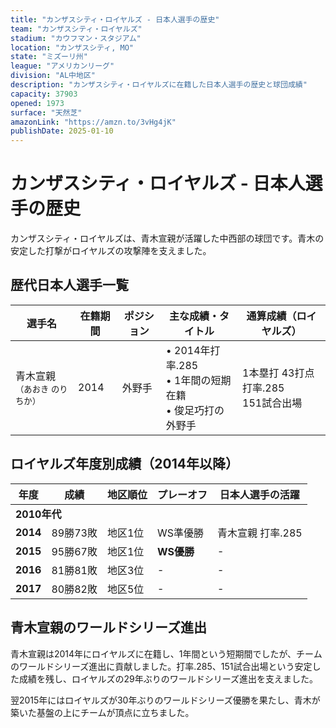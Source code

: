 ```yaml
---
title: "カンザスシティ・ロイヤルズ - 日本人選手の歴史"
team: "カンザスシティ・ロイヤルズ"
stadium: "カウフマン・スタジアム"
location: "カンザスシティ, MO"
state: "ミズーリ州"
league: "アメリカンリーグ"
division: "AL中地区"
description: "カンザスシティ・ロイヤルズに在籍した日本人選手の歴史と球団成績"
capacity: 37903
opened: 1973
surface: "天然芝"
amazonLink: "https://amzn.to/3vHg4jK"
publishDate: 2025-01-10
---
```


# カンザスシティ・ロイヤルズ - 日本人選手の歴史

カンザスシティ・ロイヤルズは、青木宣親が活躍した中西部の球団です。青木の安定した打撃がロイヤルズの攻撃陣を支えました。

## 歴代日本人選手一覧

<div class="players-table-container">
  <table class="players-table">
    <thead>
      <tr>
        <th>選手名</th>
        <th>在籍期間</th>
        <th>ポジション</th>
        <th>主な成績・タイトル</th>
        <th>通算成績（ロイヤルズ）</th>
      </tr>
    </thead>
    <tbody>
      <tr class="player-row">
        <td class="player-name">青木宣親<br><small>（あおき のりちか）</small></td>
        <td>2014</td>
        <td>外野手</td>
        <td>
          • 2014年打率.285<br>
          • 1年間の短期在籍<br>
          • 俊足巧打の外野手
        </td>
        <td>1本塁打 43打点<br>打率.285<br>151試合出場</td>
      </tr>
    </tbody>
  </table>
</div>

## ロイヤルズ年度別成績（2014年以降）

<div class="records-table-container">
  <table class="records-table">
    <thead>
      <tr>
        <th>年度</th>
        <th>成績</th>
        <th>地区順位</th>
        <th>プレーオフ</th>
        <th>日本人選手の活躍</th>
      </tr>
    </thead>
    <tbody>
      <tr class="decade-header">
        <td colspan="5"><strong>2010年代</strong></td>
      </tr>
      <tr class="record-row ws-runner">
        <td><strong>2014</strong></td>
        <td>89勝73敗</td>
        <td>地区1位</td>
        <td>WS準優勝</td>
        <td>青木宣親 打率.285</td>
      </tr>
      <tr class="record-row ws-champion">
        <td><strong>2015</strong></td>
        <td>95勝67敗</td>
        <td>地区1位</td>
        <td><strong>WS優勝</strong></td>
        <td>-</td>
      </tr>
      <tr class="record-row">
        <td><strong>2016</strong></td>
        <td>81勝81敗</td>
        <td>地区3位</td>
        <td>-</td>
        <td>-</td>
      </tr>
      <tr class="record-row">
        <td><strong>2017</strong></td>
        <td>80勝82敗</td>
        <td>地区5位</td>
        <td>-</td>
        <td>-</td>
      </tr>
    </tbody>
  </table>
</div>

## 青木宣親のワールドシリーズ進出

青木宣親は2014年にロイヤルズに在籍し、1年間という短期間でしたが、チームのワールドシリーズ進出に貢献しました。打率.285、151試合出場という安定した成績を残し、ロイヤルズの29年ぶりのワールドシリーズ進出を支えました。

翌2015年にはロイヤルズが30年ぶりのワールドシリーズ優勝を果たし、青木が築いた基盤の上にチームが頂点に立ちました。